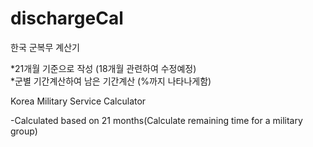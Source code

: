 # dischargeCal

한국 군복무 계산기  
  
*21개월 기준으로 작성 (18개월 관련하여 수정예정)  
*군별 기간계산하여 남은 기간계산 (%까지 나타나게함)  
  
  
Korea Military Service Calculator  
  
-Calculated based on 21 months(Calculate remaining time for a military group)
